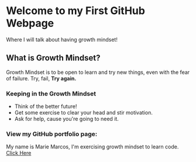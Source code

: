 
# Welcome to my First GitHub Webpage

Where I will talk about having growth mindset!

## What is Growth Mindset?
Growth Mindset is to be open to learn and try new things, even with the fear of failure. Try, fail, **Try again.**

### **Keeping in the Growth Mindset**
- Think of the better future!
- Get some exercise to clear your head and stir motivation.
- Ask for help, cause you're going to need it.

### View my GitHub portfolio page:
My name is Marie Marcos, I'm exercising growth mindset to learn code.
[Click Here](https://github.com/Mmarcos01?tab=repositories)
